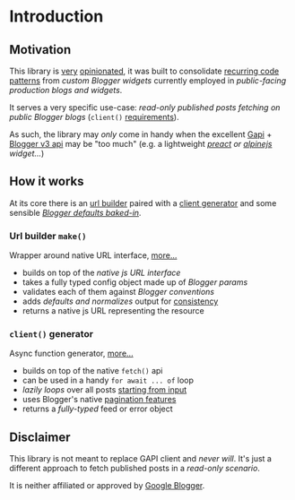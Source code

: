 # Introduction

## Motivation

This library is [very](./client.md#concepts) [opinionated](./builder.md#concepts), it was built to consolidate [recurring code patterns](./examples.md) from *custom Blogger widgets* currently employed in *public-facing production blogs and widgets*.

It serves a very specific use-case: *read-only published posts fetching on public Blogger blogs* (`client()` [requirements](./client.md#requirements)).

As such, the library may *only* come in handy when the excellent [Gapi](https://github.com/google/google-api-javascript-client) + [Blogger v3 api](https://developers.google.com/blogger/docs/3.0/reference) may be "too much" (e.g. a lightweight *[preact](https://preactjs.com) or [alpinejs](https://alpinejs.dev) widget...*)

## How it works

At its core there is an [url builder](./builder.md) paired with a [client generator](./client.md) and some sensible *[Blogger defaults baked-in](./builder.md#blogger-conventions)*.

### Url builder `make()`

Wrapper around native URL interface, [more...](./builder.md#concepts)

* builds on top of the *native js URL interface*
* takes a fully typed config object made up of *Blogger params*
* validates each of them against *Blogger conventions*
* adds *defaults and normalizes* output for [consistency](./builder.md#url-consistency)
* returns a native js URL representing the resource

### `client()` generator

Async function generator, [more...](./client.md)

* builds on top of the native `fetch()` api
* can be used in a handy `for await ... of` loop
* *lazily loops* over all posts [starting from input](./builder.md#start-index)
* uses Blogger's native [pagination features](./builder.md#max-results)
* returns a *fully-typed* feed or error object

## Disclaimer

This library is not meant to replace GAPI client and *never will*. It's just a different approach to fetch published posts in a *read-only scenario*.

It is neither affiliated or approved by [Google Blogger](https://www.blogger.com).
